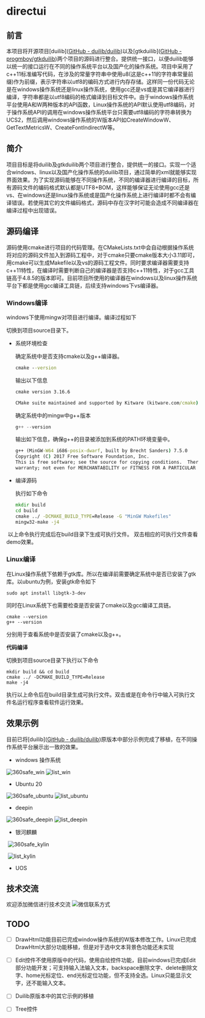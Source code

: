 # directui

## 前言

本项目将开源项目[duilib]([GitHub - duilib/duilib](https://github.com/duilib/duilib))以及[gtkduilib]([GitHub - progmboy/gtkduilib](https://github.com/progmboy/gtkduilib))两个项目的源码进行整合。提供统一接口，以便duilib能够以统一的接口运行在不同的操作系统平台以及国产化的操作系统。项目中采用了c++11标准编写代码，在涉及的常量字符串中使用u8(这是c++11的字符串常量前缀)作为前缀，表示字符串以utf8的编码方式进行内存存储。这样同一份代码无论是在windows操作系统还是linux操作系统，使用gcc还是vs或是其它编译器进行编译，字符串都是以utf8编码的格式编译到目标文件中。由于windows操作系统平台使用A和W两种版本的API函数，Linux操作系统的API默认使用utf8编码，对于操作系统API的调用在windows操作系统平台只需要utf8编码的字符串转换为UCS2，然后调用windows操作系统的W版本API如CreateWindowW、GetTextMetricsW、CreateFontIndirectW等。
## 简介
项目目标是将duilib及gtkduilib两个项目进行整合，提供统一的接口。实现一个适合windows、linux以及国产化操作系统的duilib项目，通过简单的xml就能够实现界面效果。为了实现源码能够在不同操作系统，不同的编译器进行编译的目标，所有源码文件的编码格式默认都是UTF8+BOM，这样能够保证无论使用gcc还是vs、在windows还是linux操作系统或是国产化操作系统上进行编译时都不会有编译错误。若使用其它的文件编码格式，源码中存在汉字时可能会造成不同编译器在编译过程中出现错误。

## 源码编译

源码使用cmake进行项目的代码管理。在CMakeLists.txt中会自动根据操作系统将对应的源码文件加入到源码工程中，对于cmake只要cmake版本大小3.11即可，用cmake可以生成Makefile以及vs的源码工程文件。同时要求编译器需要支持c++11特性，在编译时需要判断自己的编译器是否支持c++11特性，对于gcc工具链高于4.8.5的版本即可。目前项目所使用的编译器在windows以及linux操作系统平台下都是使用gcc编译工具链，后续支持windows下vs编译器。

### Windows编译

windows下使用mingw对项目进行编译。编译过程如下

切换到项目source目录下。

* 系统环境检查

  确定系统中是否支持cmake以及g++编译器。

  ```bat
  cmake --version
  ```

  输出以下信息

  ```bat
  cmake version 3.16.6
  
  CMake suite maintained and supported by Kitware (kitware.com/cmake).
  ```

  确定系统中的mingw中g++版本

  ```c++
  g++ --version
  ```

  输出如下信息，确保g++的目录被添加到系统的PATH环境变量中。

  ```bat
  g++ (MinGW-W64 i686-posix-dwarf, built by Brecht Sanders) 7.5.0
  Copyright (C) 2017 Free Software Foundation, Inc.
  This is free software; see the source for copying conditions.  There is NO
  warranty; not even for MERCHANTABILITY or FITNESS FOR A PARTICULAR PURPOSE.
  ```

* 编译源码

  执行如下命令

  ```bat
  mkdir build
  cd build
  cmake ../ -DCMAKE_BUILD_TYPE=Release -G "MinGW Makefiles"
  mingw32-make -j4
  ```

​	以上命令执行完成后在build目录下生成可执行文件。 双击相应的可执行文件查看demo效果。

### Linux编译

在Linux操作系统下依赖于gtk库。所以在编译前需要确定系统中是否已安装了gtk库。以ubuntu为例，安装gtk命令如下

```shell
sudo apt install libgtk-3-dev
```

同时在Linux系统下也需要检查是否安装了cmake以及gcc编译工具链。

```shell
cmake --version
g++ --version
```

分别用于查看系统中是否安装了cmake以及g++。

**代码编译**

切换到项目source目录下执行以下命令

```shell
mkdir build && cd build
cmake ../ -DCMAKE_BUILD_TYPE=Release
make -j4
```

执行以上命令后在build目录生成可执行文件。双击或是在命令行中输入可执行文件名运行程序查看软件运行效果。

## 效果示例

目前已将[duilib]([GitHub - duilib/duilib](https://github.com/duilib/duilib))原版本中部分示例完成了移植，在不同操作系统平台展示出一致的效果。

* windows 操作系统
  

![360safe_win](https://github.com/mxway/directui/blob/main/images/win_360safe.png)
![list_win](https://github.com/mxway/directui/blob/main/images/win_list.png)

* Ubuntu 20

![360safe_ubuntu](https://github.com/mxway/directui/blob/main/images/ubuntu_360safe.png)
![list_ubuntu](https://github.com/mxway/directui/blob/main/images/ubuntu_list.png)

* deepin

![360safe_deepin](https://github.com/mxway/directui/blob/main/images/deepin_360safe.png)
![list_deepin](https://github.com/mxway/directui/blob/main/images/deepin_list.png)

* 银河麒麟

​    ![360safe_kylin](https://github.com/mxway/directui/blob/main/images/kylin_360safe.png)

​    ![list_kylin](https://github.com/mxway/directui/blob/main/images/kylin_list.png)

* UOS

## 技术交流
欢迎添加微信进行技术交流
![微信联系方式](https://github.com/mxway/directui/blob/main/images/%E5%BE%AE%E4%BF%A1%E8%81%94%E7%B3%BB%E6%96%B9%E5%BC%8F.jpg)

## TODO

- [ ] DrawHtml功能目前已完成window操作系统的W版本修改工作。Linux已完成DrawHtml大部分功能移植，但是对于选中文本背景色功能还未实现

- [ ] Edit控件不使用原版中的代码，使用自绘控件功能，目前windows已完成Edit部分功能开发；可支持输入法输入文本，backspace删除文字、delete删除文字、home光标定位、end光标定位功能，但不支持全选。Linux只能显示文字，还不能输入文本。

- [ ] Duilib原版本中的其它示例的移植

- [ ] Tree控件
